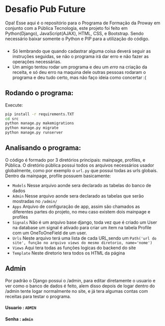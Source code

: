 # Desafio Pub Future

Opa! Esse aqui é o repositório para o Programa de Formação da Proway em conjunto com a Pública Tecnologia, este projeto foi feito em Python(Django), JavaScript(AJAX), HTML, CSS, e Bootstrap. Sendo necessário baixar somente o Python e PIP para a utilização do código. 
###
-  Só lembrando que quando cadastrar alguma coisa deverá seguir as instruções seguidas, se não o programa irá dar erro e não fazer as operações necessárias.
-  Um amigo tentou rodar um programa e deu um *erro* na criação da receita, e só deu erro na maquina dele outras pessoas rodaram o programa e deu tudo certo, mas não faço ideia como concertar :(

## Rodando o programa:
Execute:
```bash
pip install -r requirements.TXT
cd src
python manage.py makemigrations
python manage.py migrate
python manage.py runserver
```
## Analisando o programa:
O código é formado por 3 diretórios principais: mainpage, profiles, e Pública. O diretório pública possui todos os arquivos necessários usador globalmente, como por exemplo o ```url.py``` que possui todas as urls globais. Dentro da mainpage, profile possuem basicamente:
- ```Models``` Nesse arquivo aonde sera declarado as tabelas do banco de dados
- ```Admin``` Nesse arquivo aonde sera declarado as tabelas que serão mostradas no ```/admin/```
- ```Apps``` Arquivo de configuração de app, assim são chamados as diferentes partes do projeto, no meu caso existem dois mainpage e profiles
- ```Signals``` Não é um arquivo base django, toda vez que é criado um User na database um signal é ativado para criar um item na tabela Profile com um OneToOneField de um user.
- ```Urls``` Neste arquivo terá uma lista de cada URL,sendo um ```Path('url do site', função no arquivo views do mesmo diretorio, name='nome')```
- ```Views``` Aqui tera todas as funções logicas do backend do site
- ```Template``` Neste diretorio tera todos os HTML da página
## Admin
Por padrão o Django possui o /admin, para editar diretamente o usuario e ver como o banco de dados é feito, alem disso depois de logar dentro do /admin tente logar normalmente no site, e já tera algumas contas com receitas para testar o programa.
#### Usuario : ```ADMIN```
#### Senha : ```admin```

